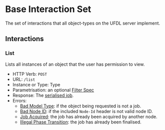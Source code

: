 # Base Interaction Set

The set of interactions that all object-types on the UFDL server implement.

## Interactions

### List

Lists all instances of an object that the user has permission to view.

- HTTP Verb: `POST`
- URL: `/list`
- Instance or Type: Type
- Parametrisation:
  an optional [Filter Spec](../../messages/)
- Response:
  The [serialised job](../../messages/serialisations/jobs/job.md).
- Errors:
  - [Bad Model Type](../../errors/bad_model_type.md): if the object being requested is not a job.
  - [Bad Node ID](../../errors/bad_node_id.md): if the included `Node-Id` header is not valid node ID.
  - [Job Acquired](../../errors/job_acquired.md): the job has already been acquired by another node.
  - [Illegal Phase Transition](../../errors/illegal_phase_transition.md): the job has already been finalised.
